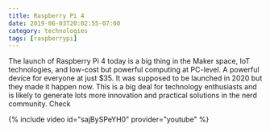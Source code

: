 ```yaml
---
title: Raspberry Pi 4
date: 2019-06-03T20:02:55-07:00
category: technologies 
tags: [raspberrypi]
---
```


The launch of Raspberry Pi 4 today is a big thing in the Maker space, IoT technologies, and low-cost but powerful computing at PC-level. A powerful device for everyone at just $35. It was supposed to be launched in 2020 but they made it happen now. This is a big deal for technology enthusiasts and is likely to generate lots more innovation and practical solutions in the nerd community. Check

{% include video id="sajBySPeYH0" provider="youtube" %}
